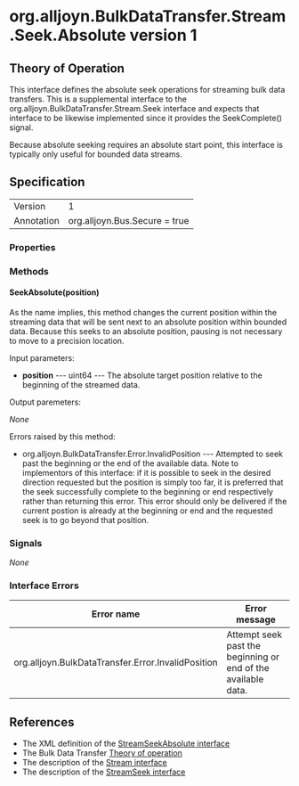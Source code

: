 # org.alljoyn.BulkDataTransfer.Stream.Seek.Absolute version 1

## Theory of Operation

This interface defines the absolute seek operations for streaming bulk data
transfers.  This is a supplemental interface to the
org.alljoyn.BulkDataTransfer.Stream.Seek interface and expects that interface to
be likewise implemented since it provides the SeekComplete() signal.

Because absolute seeking requires an absolute start point, this interface is
typically only useful for bounded data streams.

## Specification

|                       |                                                                       |
|-----------------------|-----------------------------------------------------------------------|
| Version               | 1                                                                     |
| Annotation            | org.alljoyn.Bus.Secure = true                                         |

### Properties


### Methods

#### SeekAbsolute(position)

As the name implies, this method changes the current position within the
streaming data that will be sent next to an absolute position within bounded
data.  Because this seeks to an absolute position, pausing is not necessary to
move to a precision location.

Input parameters:

  * **position** --- uint64 --- The absolute target position relative to the
    beginning of the streamed data.

Output paremeters:

_None_

Errors raised by this method:

  * org.alljoyn.BulkDataTransfer.Error.InvalidPosition --- Attempted to seek
    past the beginning or the end of the available data.  Note to implementors
    of this interface: if it is possible to seek in the desired direction
    requested but the position is simply too far, it is preferred that the seek
    successfully complete to the beginning or end respectively rather than
    returning this error.  This error should only be delivered if the current
    postion is already at the beginning or end and the requested seek is to go
    beyond that position. 

### Signals

_None_

### Interface Errors

| Error name                                         | Error message                                                 |
|----------------------------------------------------|---------------------------------------------------------------|
| org.alljoyn.BulkDataTransfer.Error.InvalidPosition | Attempt seek past the beginning or end of the available data. |


## References

 * The XML definition of the [StreamSeekAbsolute interface](StreamSeekAbsolute-v1.xml)
 * The Bulk Data Transfer [Theory of operation](theory-of-operation)
 * The description of the [Stream interface](Stream-v1)
 * The description of the [StreamSeek interface](StreamSeek-v1)

